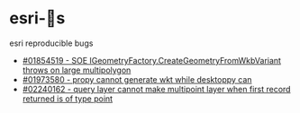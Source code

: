﻿# esri-🐛s
esri reproducible bugs

- [#01854519 - SOE IGeometryFactory.CreateGeometryFromWkbVariant throws on large multipolygon](/01854519)
- [#01973580 - propy cannot generate wkt while desktoppy can](/01973580)
- [#02240162 - query layer cannot make multipoint layer when first record returned is of type point](/02240162)
